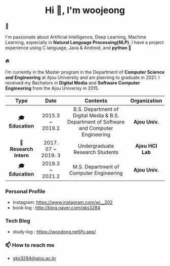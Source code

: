 <h1 align="center">Hi 👋, I'm woojeong</h1>

### 🔭
I'm passionate about Artificial Intelligence, Deep Learning, Machine Learning, especially in **Natural Language Processing(NLP)**. I have a project experience using C language, Java & Android, and **python 💪**

### 🔥
I’m currently in the Master program in the Department of **Computer Science and Engineering** at Ajou University and am planning to graduate in 2021. I received my Bachelors in **Digital Media** and **Software Computer Engineering** from the Ajou Univerisy in 2015.

| **Type** | **Date** | **Contents** | **Organization** |
|:--------:|:--------:|:--------:|:--------:|
| **🎓 Education** | 2015.3 ~ 2019.2 | B.S. Department of Digital Media & B.S. Department of Software and Computer Engineering | **Ajou Univ.** |
| **📝 Research Intern** | 2017. 07 ~ 2019. 3 | Undergraduate Research Students | **Ajou HCI Lab** |
| **🎓 Education** | 2019.3 ~ 2021.2 | M.S.  Department of Computer Engineering | **Ajou Univ.** |

### Personal Profile
  - Instagram: https://www.instagram.com/wj__202
  - book-log : http://blog.naver.com/gks3284

### Tech Blog
   - study-log : https://woodong.netlify.app/

### 📫 How to reach me
- gks3284@ajou.ac.kr
